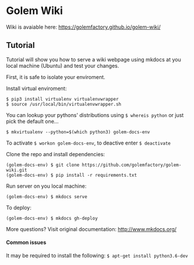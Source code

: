 # Golem Wiki

Wiki is avaiable here:
https://golemfactory.github.io/golem-wiki/

## Tutorial

Tutorial will show you how to serve a wiki webpage using mkdocs at you local machine (Ubuntu) and test your changes.

First, it is safe to isolate your enviroment.

Install virtual enviroment: 
```
$ pip3 install virtualenv virtualenvwrapper
$ source /usr/local/bin/virtualenvwrapper.sh
```
You can lookup your pythons' distributions using `$ whereis python` or just pick the default one...

```$ mkvirtualenv --python=$(which python3) golem-docs-env```

To activate `$ workon golem-docs-env`, to deactive enter `$ deactivate`

Clone the repo and install dependencies:

```
(golem-docs-env) $ git clone https://github.com/golemfactory/golem-wiki.git
(golem-docs-env) $ pip install -r requirements.txt
```

Run server on you local machine:

```(golem-docs-env) $ mkdocs serve```

To deploy:

```(golem-docs-env) $ mkdocs gh-deploy```

More questions? Visit original documentation: http://www.mkdocs.org/

#### Common issues
It may be required to install the following: `$ apt-get install python3.6-dev`
